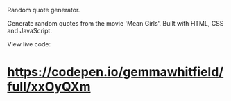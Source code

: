 Random quote generator.

Generate random quotes from the movie 'Mean Girls'. Built with HTML, CSS and JavaScript. 

View live code: 
# https://codepen.io/gemmawhitfield/full/xxOyQXm
